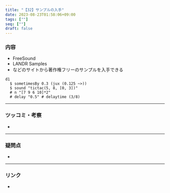 ```yaml
---
title: "【32】サンプルの入手"
date: 2023-08-23T01:58:06+09:00
tags: [""]
seq: [""]
draft: false
---
```


### 内容
- FreeSound
- LANDR Samples
- などのサイトから著作権フリーのサンプルを入手できる

```
d1 
  $ sometimesBy 0.3 (jux (0.125 ~>))
  $ sound "tictac(5, 8, [0, 3])"
  # n "[7 9 6 10]*2"
  # delay "0.5" # delaytime (3/8)

```


---
### ツッコミ・考察
- 

---
### 疑問点
- 


---
### リンク
- 